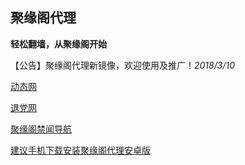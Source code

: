 ## **聚缘阁代理**

**轻松翻墙，从聚缘阁开始**

【公告】聚缘阁代理新镜像，欢迎使用及推广！_2018/3/10_


 [动态网](http://d99.b66c.cf/3010)

 [退党网](http://d99.b66c.cf/8)

 [聚缘阁禁闻导航](http://d99.b66c.cf/news.php)



 [建议手机下载安装聚缘阁代理安卓版](https://github.com/hao369/a/raw/master/jygV2.2.2017082401.apk)